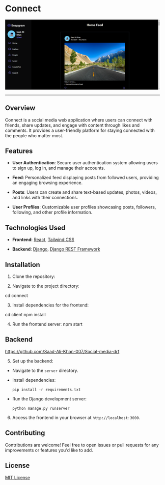# Connect

![alt text](<FireShot Capture 005 - Home - localhost.png>)

---

## Overview

Connect is a social media web application where users can connect with friends, share updates, and engage with content through likes and comments. It provides a user-friendly platform for staying connected with the people who matter most.

## Features

- **User Authentication**: Secure user authentication system allowing users to sign up, log in, and manage their accounts.

- **Feed**: Personalized feed displaying posts from followed users, providing an engaging browsing experience.

- **Posts**: Users can create and share text-based updates, photos, videos, and links with their connections.

- **User Profiles**: Customizable user profiles showcasing posts, followers, following, and other profile information.

## Technologies Used

- **Frontend**: [React](https://reactjs.org/), [Tailwind CSS](https://tailwindcss.com/)

- **Backend**: [Django](https://www.djangoproject.com/), [Django REST Framework](https://www.django-rest-framework.org/)

## Installation

1. Clone the repository:

2. Navigate to the project directory:

cd connect

3. Install dependencies for the frontend:

cd client
npm install

4. Run the frontend server:
   npm start

## Backend

https://github.com/Saad-Ali-Khan-007/Social-media-drf

5. Set up the backend:

- Navigate to the `server` directory.
- Install dependencies:

  ```
  pip install -r requirements.txt
  ```

- Run the Django development server:
  ```
  python manage.py runserver
  ```

6. Access the frontend in your browser at `http://localhost:3000`.

## Contributing

Contributions are welcome! Feel free to open issues or pull requests for any improvements or features you'd like to add.

## License

[MIT License](LICENSE)

